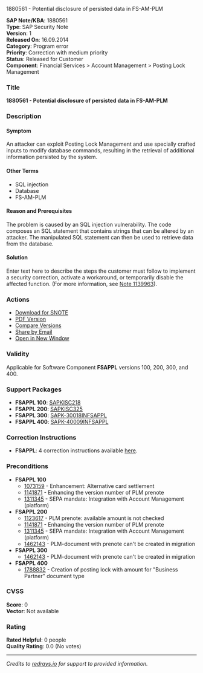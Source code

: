 1880561 - Potential disclosure of persisted data in FS-AM-PLM

**SAP Note/KBA**: 1880561  
**Type**: SAP Security Note  
**Version**: 1  
**Released On**: 16.09.2014  
**Category**: Program error  
**Priority**: Correction with medium priority  
**Status**: Released for Customer  
**Component**: Financial Services > Account Management > Posting Lock Management

### **Title**
**1880561 - Potential disclosure of persisted data in FS-AM-PLM**

### **Description**

#### **Symptom**
An attacker can exploit Posting Lock Management and use specially crafted inputs to modify database commands, resulting in the retrieval of additional information persisted by the system.

#### **Other Terms**
- SQL injection
- Database
- FS-AM-PLM

#### **Reason and Prerequisites**
The problem is caused by an SQL injection vulnerability. The code composes an SQL statement that contains strings that can be altered by an attacker. The manipulated SQL statement can then be used to retrieve data from the database.

#### **Solution**
Enter text here to describe the steps the customer must follow to implement a security correction, activate a workaround, or temporarily disable the affected function. (For more information, see [Note 1139963](https://me.sap.com/notes/1139963)).

### **Actions**
- [Download for SNOTE](https://notesdownloads.sap.com/note/0040000011113252017)
- [PDF Version](https://userapps.support.sap.com/sap/support/sfm/notes/print/0001880561?language=en-US&token=72F991BE01A170C710F17483923A64C2)
- [Compare Versions](https://me.sap.com/notesLatestChanges/0001880561/E/diff)
- [Share by Email](https://me.sap.com/)
- [Open in New Window](https://me.sap.com/)

### **Validity**
Applicable for Software Component **FSAPPL** versions 100, 200, 300, and 400.

### **Support Packages**
- **FSAPPL 100**: [SAPKISC218](https://me.sap.com/supportpackage/SAPKISC218)
- **FSAPPL 200**: [SAPKISC325](https://me.sap.com/supportpackage/SAPKISC325)
- **FSAPPL 300**: [SAPK-30018INFSAPPL](https://me.sap.com/supportpackage/SAPK-30018INFSAPPL)
- **FSAPPL 400**: [SAPK-40009INFSAPPL](https://me.sap.com/supportpackage/SAPK-40009INFSAPPL)

### **Correction Instructions**
- **FSAPPL**: 4 correction instructions available [here](https://me.sap.com/corrins/0001880561/1534).

### **Preconditions**
- **FSAPPL 100**
  - [1073159](https://me.sap.com/notes/1073159) - Enhancement: Alternative card settlement
  - [1141871](https://me.sap.com/notes/1141871) - Enhancing the version number of PLM prenote
  - [1311345](https://me.sap.com/notes/1311345) - SEPA mandate: Integration with Account Management (platform)
- **FSAPPL 200**
  - [1123617](https://me.sap.com/notes/1123617) - PLM prenote: available amount is not checked
  - [1141871](https://me.sap.com/notes/1141871) - Enhancing the version number of PLM prenote
  - [1311345](https://me.sap.com/notes/1311345) - SEPA mandate: Integration with Account Management (platform)
  - [1462143](https://me.sap.com/notes/1462143) - PLM-document with prenote can't be created in migration
- **FSAPPL 300**
  - [1462143](https://me.sap.com/notes/1462143) - PLM-document with prenote can't be created in migration
- **FSAPPL 400**
  - [1788832](https://me.sap.com/notes/1788832) - Creation of posting lock with amount for "Business Partner" document type

### **CVSS**
**Score**: 0  
**Vector**: Not available

### **Rating**
**Rated Helpful**: 0 people  
**Quality Rating**: 0.0 (No votes)

---

*Credits to [redrays.io](https://redrays.io) for support to provided information.*